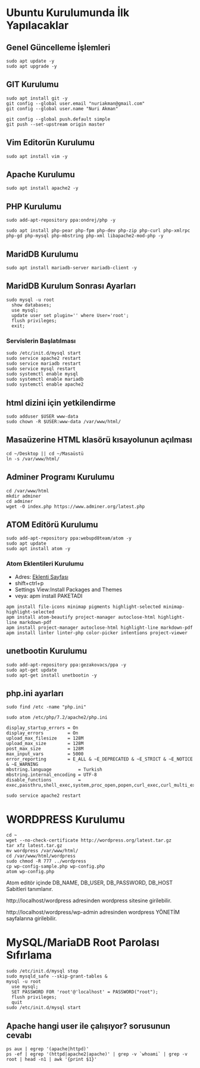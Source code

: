 # Ubuntu Kurulumunda İlk Yapılacaklar

## Genel Güncelleme İşlemleri
```
sudo apt update -y
sudo apt upgrade -y
```

## GIT Kurulumu
```
sudo apt install git -y
git config --global user.email "nuriakman@gmail.com"
git config --global user.name "Nuri Akman"

git config --global push.default simple
git push --set-upstream origin master
```

## Vim Editorün Kurulumu
```
sudo apt install vim -y
```

## Apache Kurulumu
```
sudo apt install apache2 -y
```

## PHP Kurulumu
```
sudo add-apt-repository ppa:ondrej/php -y

sudo apt install php-pear php-fpm php-dev php-zip php-curl php-xmlrpc php-gd php-mysql php-mbstring php-xml libapache2-mod-php -y
```

## MaridDB Kurulumu
```
sudo apt install mariadb-server mariadb-client -y
```

## MaridDB Kurulum Sonrası Ayarları
```
sudo mysql -u root
  show databases;
  use mysql;
  update user set plugin='' where User='root';
  flush privileges;
  exit;
```


### Servislerin Başlatılması
```
sudo /etc/init.d/mysql start
sudo service apache2 restart
sudo service mariadb restart
sudo service mysql restart
sudo systemctl enable mysql
sudo systemctl enable mariadb
sudo systemctl enable apache2
```

## html dizini için yetkilendirme
```
sudo adduser $USER www-data
sudo chown -R $USER:www-data /var/www/html/
```

## Masaüzerine HTML klasörü kısayolunun açılması
```
cd ~/Desktop || cd ~/Masaüstü
ln -s /var/www/html/
```

## Adminer Programı Kurulumu
```
cd /var/www/html
mkdir adminer
cd adminer
wget -O index.php https://www.adminer.org/latest.php
```

## ATOM Editörü Kurulumu
```
sudo add-apt-repository ppa:webupd8team/atom -y
sudo apt update
sudo apt install atom -y
```

### Atom Eklentileri Kurulumu
- Adres: [Eklenti Sayfası](https://atom.io/packages/list?direction=desc&sort=stars)
- shift+ctrl+p
- Settings View:Install Packages and Themes
- veya: apm install PAKETADI

```
apm install file-icons minimap pigments highlight-selected minimap-highlight-selected
apm install atom-beautify project-manager autoclose-html highlight-line markdown-pdf
apm install project-manager autoclose-html highlight-line markdown-pdf
apm install linter linter-php color-picker intentions project-viewer
```



## unetbootin  Kurulumu
```
sudo add-apt-repository ppa:gezakovacs/ppa -y
sudo apt-get update
sudo apt-get install unetbootin -y
```


## php.ini ayarları
```
sudo find /etc -name "php.ini"

sudo atom /etc/php/7.2/apache2/php.ini

display_startup_errors = On
display_errors         = On
upload_max_filesize    = 128M
upload_max_size        = 128M
post_max_size          = 128M
max_input_vars         = 5000
error_reporting        = E_ALL & ~E_DEPRECATED & ~E_STRICT & ~E_NOTICE & ~E_WARNING
mbstring.language          = Turkish
mbstring.internal_encoding = UTF-8
disable_functions          = exec,passthru,shell_exec,system,proc_open,popen,curl_exec,curl_multi_exec,parse_ini_file,show_source

sudo service apache2 restart
```

# WORDPRESS Kurulumu
```
cd ~
wget --no-check-certificate http://wordpress.org/latest.tar.gz
tar xfz latest.tar.gz
mv wordpress /var/www/html/
cd /var/www/html/wordpress
sudo chmod -R 777 ../wordpress
cp wp-config-sample.php wp-config.php
atom wp-config.php
```
Atom editör içinde DB_NAME, DB_USER, DB_PASSWORD, DB_HOST Sabitleri tanımlanır.

http://localhost/wordpress adresinden wordpress sitesine girilebilir.

http://localhost/wordpress/wp-admin adresinden wordpress YÖNETİM sayfalarına girilebilir.



# MySQL/MariaDB Root Parolası Sıfırlama
```
sudo /etc/init.d/mysql stop
sudo mysqld_safe --skip-grant-tables &
mysql -u root
  use mysql;
  SET PASSWORD FOR 'root'@'localhost' = PASSWORD("root");
  flush privileges;
  quit
sudo /etc/init.d/mysql start
```

## Apache hangi user ile çalışıyor? sorusunun cevabı
```
ps aux | egrep '(apache|httpd)'
ps -ef | egrep '(httpd|apache2|apache)' | grep -v `whoami` | grep -v root | head -n1 | awk '{print $1}'
```

